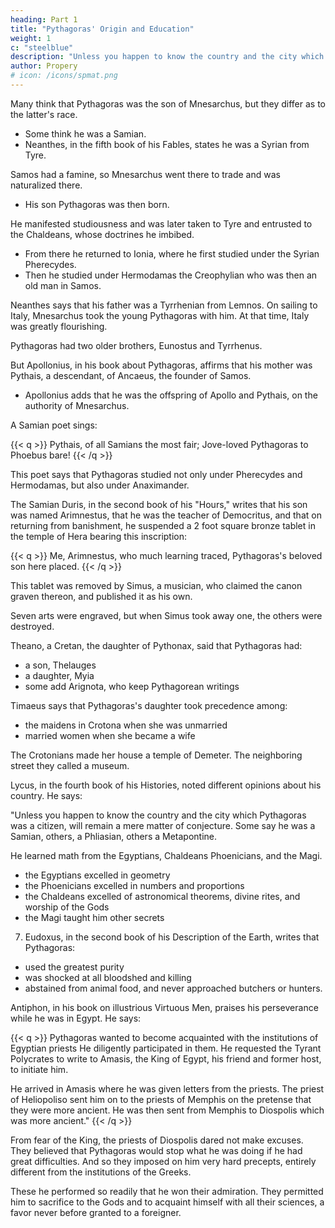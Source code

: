 ```yaml
---
heading: Part 1
title: "Pythagoras' Origin and Education"
weight: 1
c: "steelblue"
description: "Unless you happen to know the country and the city which Pythagoras was a citizen, will remain a mere matter of conjecture. Some say he was a Samian, others, a Phliasian, others a Metapontine"
author: Propery
# icon: /icons/spmat.png
---
```



<!-- [Translated by Kenneth Sylvan Guthrie] -->

Many think that Pythagoras was the son of Mnesarchus, but they differ as to the latter's race.
- Some think he was a Samian.
- Neanthes, in the fifth book of his Fables, states he was a Syrian from Tyre. 

Samos had a famine, so Mnesarchus went there to trade and was naturalized there. 
- His son Pythagoras was then born. 

He manifested studiousness and was later taken to Tyre and entrusted to the Chaldeans, whose doctrines he imbibed. 
- From there he returned to Ionia, where he first studied under the Syrian Pherecydes.
- Then he studied under Hermodamas the Creophylian who was then an old man in Samos.



<!-- 2.  -->

Neanthes says that his father was a Tyrrhenian from Lemnos. <!-- While on a trading trip to Samos, was there naturalized. --> On sailing to Italy, Mnesarchus took the young Pythagoras with him. At that time, Italy was greatly flourishing. 

Pythagoras had two older brothers, Eunostus and Tyrrhenus. 

But Apollonius, in his book about Pythagoras, affirms that his mother was Pythais, a descendant, of Ancaeus, the founder of Samos. 
- Apollonius adds that he was the offspring of Apollo and Pythais, on the authority of Mnesarchus.

A Samian poet sings:

{{< q >}}
Pythais, of all Samians the most fair; Jove-loved Pythagoras to Phoebus bare!
{{< /q >}}


This poet says that Pythagoras studied not only under Pherecydes and Hermodamas, but also under Anaximander.


<!-- 3. -->

The Samian Duris, in the second book of his "Hours," writes that his son was named Arimnestus, that he was the teacher of Democritus, and that on returning from banishment, he suspended a 2 foot square bronze tablet in the temple of Hera bearing this inscription:

{{< q >}}
Me, Arimnestus, who much learning traced, Pythagoras's beloved son here placed.
{{< /q >}}

This tablet was removed by Simus, a musician, who claimed the canon graven thereon, and published it as his own. 

Seven arts were engraved, but when Simus took away one, the others were destroyed.


<!-- 4. -->

Theano, a Cretan, the daughter of Pythonax, said that Pythagoras had:
- a son, Thelauges
- a daughter, Myia
- some add Arignota, who keep Pythagorean writings <!-- are still extant. --> 

Timaeus says that Pythagoras's daughter took precedence among:
- the maidens in Crotona when she was unmarried
- married women when she became a wife

The Crotonians made her house a temple of Demeter. The neighboring street they called a museum.


<!-- 5.  -->

Lycus, in the fourth book of his Histories, noted different opinions about his country. He says: 

"Unless you happen to know the country and the city which Pythagoras was a citizen, will remain a mere matter of conjecture. Some say he was a Samian, others, a Phliasian, others a Metapontine.


<!-- 6.  -->

He learned math from the Egyptians, Chaldeans Phoenicians, and the Magi. 

- the Egyptians excelled in geometry
- the Phoenicians excelled in numbers and proportions
- the Chaldeans excelled of astronomical theorems, divine rites, and worship of the Gods
- the Magi taught him other secrets 


7. <!-- These accomplishments are the more generally known, but the rest are less celebrated. Moreover  -->Eudoxus, in the second book of his Description of the Earth, writes that Pythagoras:
- used the greatest purity
- was shocked at all bloodshed and killing
- abstained from animal food, and never approached butchers or hunters. 

Antiphon, in his book on illustrious Virtuous Men, praises his perseverance while he was in Egypt. He says:

{{< q >}}
Pythagoras wanted to become acquainted with the institutions of Egyptian priests He diligently participated in them. He requested the Tyrant Polycrates to write to Amasis, the King of Egypt, his friend and former host, to initiate him. 

He arrived in Amasis where he was given letters from the priests. The priest of Heliopoliso sent him on to the priests of Memphis on the pretense that they were more ancient. He was then sent from Memphis to Diospolis which was more ancient."
{{< /q >}}

<!-- 8.  -->

From fear of the King, the priests of Diospolis dared not make excuses. They believed that Pythagoras would stop what he was doing if he had great difficulties. And so they imposed on him very hard precepts, entirely different from the institutions of the Greeks. 

These he performed so readily that he won their admiration. They permitted him to sacrifice to the Gods and to acquaint himself with all their sciences, a favor never before granted to a foreigner.

